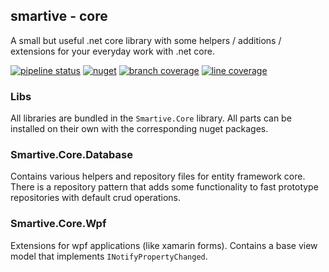 ## smartive - core

A small but useful .net core library with some helpers / additions / extensions for your everyday work with
.net core.

[![pipeline status](https://gitlab.com/smartive/open-source/smartive-core/badges/master/pipeline.svg)](https://gitlab.com/smartive/open-source/smartive-core/commits/master)
[![nuget](https://img.shields.io/nuget/v/Smartive.Core.svg)](https://www.nuget.org/packages?q=smartive.core)
[![branch coverage](https://gitlab.com/smartive/open-source/smartive-core/-/jobs/artifacts/master/raw/coverage/report/badge_branchcoverage.svg?job=test)](https://gitlab.com/smartive/open-source/smartive-core/-/jobs/artifacts/master/file/coverage/report/summary.htm?job=test)
[![line coverage](https://gitlab.com/smartive/open-source/smartive-core/-/jobs/artifacts/master/raw/coverage/report/badge_linecoverage.svg?job=test)](https://gitlab.com/smartive/open-source/smartive-core/-/jobs/artifacts/master/file/coverage/report/summary.htm?job=test)

### Libs

All libraries are bundled in the `Smartive.Core` library. All parts can be installed on their own
with the corresponding nuget packages.

### Smartive.Core.Database

Contains various helpers and repository files for entity framework core.
There is a repository pattern that adds some functionality to fast prototype repositories
with default crud operations.

### Smartive.Core.Wpf

Extensions for wpf applications (like xamarin forms).
Contains a base view model that implements `INotifyPropertyChanged`.
